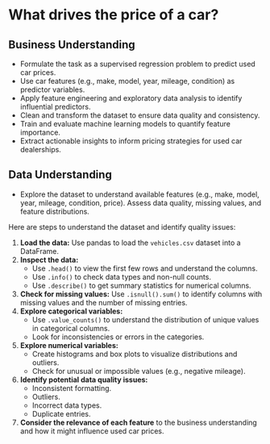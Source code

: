 # What drives the price of a car?

## Business Understanding

*   Formulate the task as a supervised regression problem to predict used car prices.
*   Use car features (e.g., make, model, year, mileage, condition) as predictor variables.
*   Apply feature engineering and exploratory data analysis to identify influential predictors.
*   Clean and transform the dataset to ensure data quality and consistency.
*   Train and evaluate machine learning models to quantify feature importance.
*   Extract actionable insights to inform pricing strategies for used car dealerships.

## Data Understanding

*   Explore the dataset to understand available features (e.g., make, model, year, mileage, condition, price). Assess data quality, missing values, and feature distributions.

Here are steps to understand the dataset and identify quality issues:

1.  **Load the data:** Use pandas to load the `vehicles.csv` dataset into a DataFrame.
2.  **Inspect the data:**
    *   Use `.head()` to view the first few rows and understand the columns.
    *   Use `.info()` to check data types and non-null counts.
    *   Use `.describe()` to get summary statistics for numerical columns.
3.  **Check for missing values:** Use `.isnull().sum()` to identify columns with missing values and the number of missing entries.
4.  **Explore categorical variables:**
    *   Use `.value_counts()` to understand the distribution of unique values in categorical columns.
    *   Look for inconsistencies or errors in the categories.
5.  **Explore numerical variables:**
    *   Create histograms and box plots to visualize distributions and outliers.
    *   Check for unusual or impossible values (e.g., negative mileage).
6.  **Identify potential data quality issues:**
    *   Inconsistent formatting.
    *   Outliers.
    *   Incorrect data types.
    *   Duplicate entries.
7.  **Consider the relevance of each feature** to the business understanding and how it might influence used car prices.